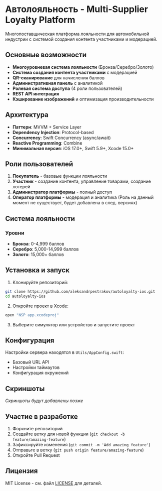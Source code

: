# Автолояльность - Multi-Supplier Loyalty Platform

Многопоставщическая платформа лояльности для автомобильной индустрии с системой создания контента участниками и модерацией.

## Основные возможности

- **Многоуровневая система лояльности** (Бронза/Серебро/Золото)
- **Система создания контента участниками** с модерацией
- **QR-сканирование** для начисления баллов
- **Административная панель** с аналитикой
- **Ролевая система доступа** (4 роли пользователей)
- **REST API интеграция**
- **Кэширование изображений** и оптимизация производительности

## Архитектура

- **Паттерн**: MVVM + Service Layer
- **Dependency Injection**: Protocol-based
- **Concurrency**: Swift Concurrency (async/await)
- **Reactive Programming**: Combine
- **Минимальная версия**: iOS 17.0+, Swift 5.9+, Xcode 15.0+

## Роли пользователей

1. **Покупатель** - базовые функции лояльности
2. **Участник** - создание контента, управление товарами, создание лотерей 
3. **Администратор платформы** - полный доступ
4. **Оператор платформы** - модерация и аналитика (Роль на данный момент не существует, будет добавлена в след. версиях)

## Система лояльности

### Уровни
- **Бронза**: 0-4,999 баллов
- **Серебро**: 5,000-14,999 баллов  
- **Золото**: 15,000+ баллов


## Установка и запуск

1. Клонируйте репозиторий:
```bash
git clone https://github.com/aleksandrpestrakov/autoloyalty-ios.git
cd autoloyalty-ios
```

2. Откройте проект в Xcode:
```bash
open "NSP app.xcodeproj"
```

3. Выберите симулятор или устройство и запустите проект

## Конфигурация

Настройки сервера находятся в `Utils/AppConfig.swift`:
- Базовый URL API
- Настройки таймаутов
- Конфигурация окружений

## Скриншоты

*Скриншоты будут добавлены позже*

## Участие в разработке

1. Форкните репозиторий
2. Создайте ветку для новой функции (`git checkout -b feature/amazing-feature`)
3. Зафиксируйте изменения (`git commit -m 'Add amazing feature'`)
4. Отправьте в ветку (`git push origin feature/amazing-feature`)
5. Откройте Pull Request

## Лицензия

MIT License - см. файл [LICENSE](LICENSE) для деталей.
